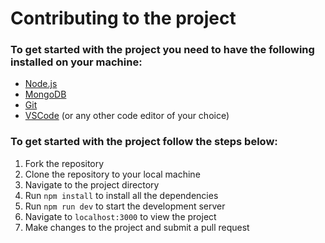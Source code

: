 # Contributing to the project

### To get started with the project you need to have the following installed on your machine:

- [Node.js](https://nodejs.org/en/)
- [MongoDB](https://www.mongodb.com/)
- [Git](https://git-scm.com/)
- [VSCode](https://code.visualstudio.com/) (or any other code editor of your choice)

### To get started with the project follow the steps below:

1. Fork the repository
2. Clone the repository to your local machine
3. Navigate to the project directory
4. Run `npm install` to install all the dependencies
5. Run `npm run dev` to start the development server
6. Navigate to `localhost:3000` to view the project
7. Make changes to the project and submit a pull request
